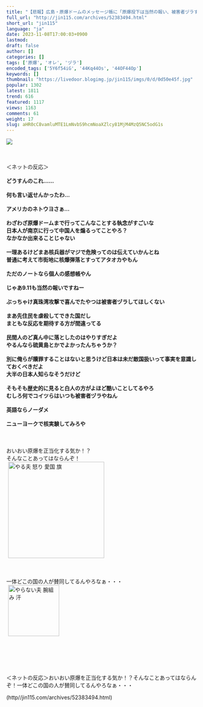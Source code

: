 ```yaml
---
title: "【悲報】広島・原爆ドームのメッセージ帳に「原爆投下は当然の報い、被害者ヅラすんな」と書き残される→海外掲示板で賛同されまくってしまう "
full_url: "http://jin115.com/archives/52383494.html"
short_url: "jin115"
language: "ja"
date: 2023-11-08T17:00:03+0900
lastmod: 
draft: false
author: []
categories: []
tags: ['原爆', 'オレ', 'ヅラ']
encoded_tags: ['5Y6f54iG', '44Kq44Os', '44OF44Op']
keywords: []
thumbnail: "https://livedoor.blogimg.jp/jin115/imgs/0/d/0d50e45f.jpg"
popular: 1302
latest: 1811
trend: 616
featured: 1117
views: 1163
comments: 61
weight: 17
slug: aHR0cC8vamluMTE1LmNvbS9hcmNoaXZlcy81MjM4MzQ5NC5odG1s
---
```


![](https://livedoor.blogimg.jp/jin115/imgs/0/d/0d50e45f.jpg)

<div><a name='more'></a> <br> <br> ＜ネットの反応＞<br> <br> <b>どうすんのこれ……</b><br> <br> <b>何も言い返せんかったわ…</b><br> <br> <b>アメリカのネトウヨさぁ…</b><br> <br> <b>わざわざ原爆ドームまで行ってこんなことする執念がすごいな<br> 日本人が南京に行って中国人を煽るってことやろ？<br> なかなか出来ることじゃない</b><br> <br> <b>一理あるけどまあ核兵器がマジで危険ってのは伝えていかんとね<br> 普通に考えて市街地に核爆弾落とすってアタオカやもん</b><br> <br> <b>ただのノートなら個人の感想帳やん</b><br> <br> <b>じゃあ9.11も当然の報いですねー</b><br> <br> <b>ぶっちゃけ真珠湾攻撃で喜んでたやつは被害者ヅラしてほしくない</b><br> <br> <b>まあ先住民を虐殺してできた国だし<br> まともな反応を期待する方が間違ってる</b><br> <br> <b>民間人のど真ん中に落としたのはやりすぎだよ<br> やるんなら硫黄島とかでよかったんちゃうか？</b><br> <br> <b>別に俺らが贖罪することはないと思うけど日本は未だ敵国扱いって事実を意識しておくべきだよ<br> 大半の日本人知らなそうだけど</b><br> <br> <b>そもそも歴史的に見ると白人の方がよほど酷いことしてるやろ<br> むしろ何でコイツらはいつも被害者ヅラやねん</b><br> <br> <b>英語ならノーダメ</b><br> <br> <b>ニューヨークで核実験してみろや</b><br> <br> <br> <br> おいおい原爆を正当化する気か！？<br> そんなことあってはならんぞ！<br> <img src='https//livedoor.blogimg.jp/jin115/imgs/1/e/1edf1755.gif' alt='やる夫 怒り 愛国 旗' width='254' border='0' hspace='5' class='pict'><br> <br> <br> <br> 一体どこの国の人が賛同してるんやろなぁ・・・<br> <img src='https//livedoor.blogimg.jp/jin115/imgs/0/4/04ee80e6.gif' alt='やらない夫 腕組み 汗' width='135' border='0' hspace='5' class='pict'><br> <br> <br> <br> <br> <br> <p>＜ネットの反応＞おいおい原爆を正当化する気か！？そんなことあってはならんぞ！一体どこの国の人が賛同してるんやろなぁ・・・</p></div>

(http//jin115.com/archives/52383494.html)
